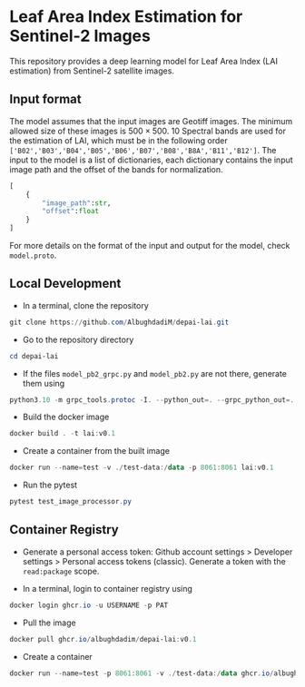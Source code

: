 # Leaf Area Index Estimation for Sentinel-2 Images

This repository provides a deep learning model for Leaf Area Index (LAI estimation) from Sentinel-2 satellite images.

## Input format

The model assumes that the input images are Geotiff images. The minimum allowed size of these images is $500\times500$. 10 Spectral bands are used for the estimation of LAI, which must be in the following order `['B02','B03','B04','B05','B06','B07','B08','B8A','B11','B12']`.
The input to the model is a list of dictionaries, each dictionary contains the input image path and the offset of the bands for normalization.

```python
[
    {
        "image_path":str,
        "offset":float
    }
]
```

For more details on the format of the input and output for the model, check `model.proto`.

## Local Development

- In a terminal, clone the repository

```powershell
git clone https://github.com/AlbughdadiM/depai-lai.git
```

- Go to the repository directory

```powershell
cd depai-lai
```

- If the files `model_pb2_grpc.py` and `model_pb2.py` are not there, generate them using

```powershell
python3.10 -m grpc_tools.protoc -I. --python_out=. --grpc_python_out=. model.proto
```

- Build the docker image

```powershell
docker build . -t lai:v0.1
```

- Create a container from the built image

```powershell
docker run --name=test -v ./test-data:/data -p 8061:8061 lai:v0.1
```

- Run the pytest

```powershell
pytest test_image_processor.py
```

## Container Registry

- Generate a personal access token: Github account settings > Developer settings > Personal access tokens (classic). Generate a token with the `read:package` scope.

- In a terminal, login to container registry using

```powershell
docker login ghcr.io -u USERNAME -p PAT
```

- Pull the image

```powershell
docker pull ghcr.io/albughdadim/depai-lai:v0.1
```

- Create a container

```powershell
docker run --name=test -p 8061:8061 -v ./test-data:/data ghcr.io/albughdadim/depai-lai:v0.1
```
